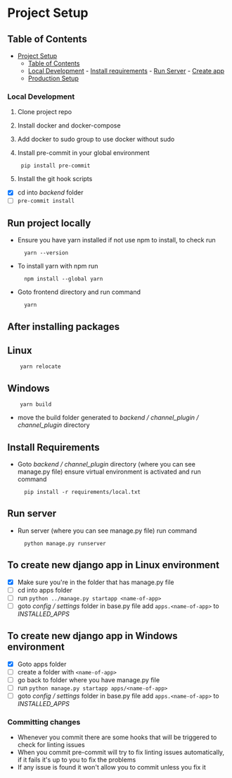 # Project Setup

## Table of Contents

- [Project Setup](#project-setup)
  - [Table of Contents](#table-of-contents)
  - [Local Development](#run-project-locally)
        - [Install requirements](#install-requirements)
        - [Run Server](#run-server)
        - [Create app](#to-create-new-django-app)
  - [Production Setup](#production-setup)

### Local Development

1. Clone project repo
2. Install docker and docker-compose
3. Add docker to sudo group to use docker without sudo
4. Install pre-commit in your global environment

        pip install pre-commit

5. Install the git hook scripts

- [x] cd into *backend* folder
- [ ] `pre-commit install`

## Run project locally

- Ensure you have yarn installed if not use npm to install, to check run

        yarn --version

- To install yarn with npm run

        npm install --global yarn

- Goto frontend directory and run command

        yarn

## After installing packages

## Linux

        yarn relocate

## Windows

        yarn build

- move the build folder generated to *backend / channel_plugin / channel_plugin* directory

## Install Requirements

- Goto *backend / channel_plugin* directory (where you can see manage.py file) ensure virtual environment is activated and run command

        pip install -r requirements/local.txt

## Run server

- Run server (where you can see manage.py file) run command

        python manage.py runserver

## To create new django app in Linux environment

- [x] Make sure you're in the folder that has manage.py file
- [ ] cd into apps folder
- [ ] run `python ../manage.py startapp <name-of-app>`
- [ ] goto *config / settings* folder in base.py file add `apps.<name-of-app>`
to *INSTALLED_APPS*

## To create new django app in Windows environment

- [x] Goto apps folder
- [ ] create a folder with `<name-of-app>`
- [ ] go back to folder where you have manage.py file
- [ ] run `python manage.py startapp apps/<name-of-app>`
- [ ] goto *config / settings* folder in base.py file add `apps.<name-of-app>`
to *INSTALLED_APPS*

### Committing changes

- Whenever you commit there are some hooks that will be triggered to check for linting issues
- When you commit pre-commit will try to fix linting issues automatically, if it fails it's up to you to fix the problems
- If any issue is found it won't allow you to commit unless you fix it
